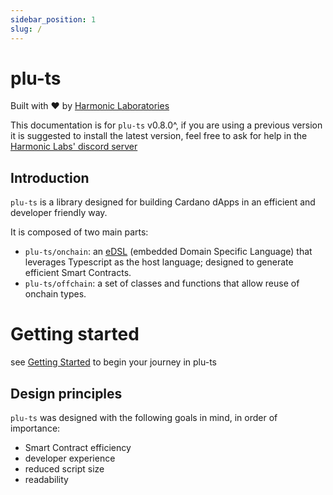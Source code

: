 ```yaml
---
sidebar_position: 1
slug: /
---
```


# plu-ts

Built with ❤️ by [Harmonic Laboratories](https://www.harmoniclabs.tech/)

This documentation is for `plu-ts` v0.8.0^, if you are using a previous version it is suggested to install the latest version, feel free to ask for help in the [Harmonic Labs' discord server](https://discord.gg/CGKNcG7ade)

## Introduction

`plu-ts` is a library designed for building Cardano dApps in an efficient and developer friendly way.

It is composed of two main parts:

- `plu-ts/onchain`: an [eDSL](https://en.wikipedia.org/wiki/Domain-specific_language#External_and_Embedded_Domain_Specific_Languages) (embedded Domain Specific Language) that leverages Typescript as the host language; designed to generate efficient Smart Contracts.
- `plu-ts/offchain`: a set of classes and functions that allow reuse of onchain types.

# Getting started

see [Getting Started](./Getting%20Started) to begin your journey in plu-ts

## Design principles

`plu-ts` was designed with the following goals in mind, in order of importance:

- Smart Contract efficiency
- developer experience
- reduced script size
- readability